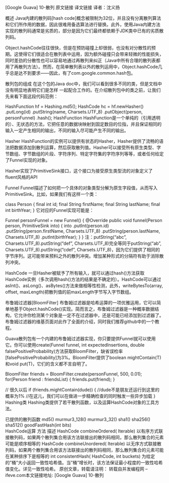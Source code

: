 [Google Guava] 10-散列
原文链接 译文链接 译者：沈义扬

概述
Java内建的散列码[hash code]概念被限制为32位，并且没有分离散列算法和它们所作用的数据，因此很难用备选算法进行替换。此外，使用Java内建方法实现的散列码通常是劣质的，部分是因为它们最终都依赖于JDK类中已有的劣质散列码。

Object.hashCode往往很快，但是在预防碰撞上却很弱，也没有对分散性的预期。这使得它们很适合在散列表中运用，因为额外碰撞只会带来轻微的性能损失，同时差劲的分散性也可以容易地通过再散列来纠正（Java中所有合理的散列表都用了再散列方法）。然而，在简单散列表以外的散列运用中，Object.hashCode几乎总是达不到要求——因此，有了com.google.common.hash包。

散列包的组成
在这个包的Java doc中，我们可以看到很多不同的类，但是文档中没有明显地表明它们是怎样 一起配合工作的。在介绍散列包中的类之前，让我们先来看下面这段代码范例：

HashFunction hf = Hashing.md5();
HashCode hc = hf.newHasher()
        .putLong(id)
        .putString(name, Charsets.UTF_8)
        .putObject(person, personFunnel)
        .hash();
HashFunction
HashFunction是一个单纯的（引用透明的）、无状态的方法，它把任意的数据块映射到固定数目的位指，并且保证相同的输入一定产生相同的输出，不同的输入尽可能产生不同的输出。

Hasher
HashFunction的实例可以提供有状态的Hasher，Hasher提供了流畅的语法把数据添加到散列运算，然后获取散列值。Hasher可以接受所有原生类型、字节数组、字节数组的片段、字符序列、特定字符集的字符序列等等，或者任何给定了Funnel实现的对象。

Hasher实现了PrimitiveSink接口，这个接口为接受原生类型流的对象定义了fluent风格的API

Funnel
Funnel描述了如何把一个具体的对象类型分解为原生字段值，从而写入PrimitiveSink。比如，如果我们有这样一个类：

class Person {
    final int id;
    final String firstName;
    final String lastName;
    final int birthYear;
}
它对应的Funnel实现可能是：

Funnel<Person> personFunnel = new Funnel<Person>() {
    @Override
    public void funnel(Person person, PrimitiveSink into) {
        into
            .putInt(person.id)
            .putString(person.firstName, Charsets.UTF_8)
            .putString(person.lastName, Charsets.UTF_8)
            .putInt(birthYear);
    }
}
注：putString(“abc”, Charsets.UTF_8).putString(“def”, Charsets.UTF_8)完全等同于putString(“ab”, Charsets.UTF_8).putString(“cdef”, Charsets.UTF_8)，因为它们提供了相同的字节序列。这可能带来预料之外的散列冲突。增加某种形式的分隔符有助于消除散列冲突。

HashCode
一旦Hasher被赋予了所有输入，就可以通过hash()方法获取HashCode实例（多次调用hash()方法的结果是不确定的）。HashCode可以通过asInt()、asLong()、asBytes()方法来做相等性检测，此外，writeBytesTo(array, offset, maxLength)把散列值的前maxLength字节写入字节数组。

布鲁姆过滤器[BloomFilter]
布鲁姆过滤器是哈希运算的一项优雅运用，它可以简单地基于Object.hashCode()实现。简而言之，布鲁姆过滤器是一种概率数据结构，它允许你检测某个对象是一定不在过滤器中，还是可能已经添加到过滤器了。布鲁姆过滤器的维基页面对此作了全面的介绍，同时我们推荐github中的一个教程。

Guava散列包有一个内建的布鲁姆过滤器实现，你只要提供Funnel就可以使用它。你可以使用create(Funnel funnel, int expectedInsertions, double falsePositiveProbability)方法获取BloomFilter<T>，缺省误检率[falsePositiveProbability]为3%。BloomFilter<T>提供了boolean mightContain(T) 和void put(T)，它们的含义都不言自明了。

BloomFilter<Person> friends = BloomFilter.create(personFunnel, 500, 0.01);
for(Person friend : friendsList) {
    friends.put(friend);
}

// 很久以后
if (friends.mightContain(dude)) {
    //dude不是朋友还运行到这里的概率为1%
    //在这儿，我们可以在做进一步精确检查的同时触发一些异步加载
}
Hashing类
Hashing类提供了若干散列函数，以及运算HashCode对象的工具方法。

已提供的散列函数
md5()	murmur3_128()	murmur3_32()	sha1()
sha256()	sha512()	goodFastHash(int bits)	
HashCode运算
方法	描述
HashCode combineOrdered( Iterable<HashCode>)	以有序方式联接散列码，如果两个散列集合用该方法联接出的散列码相同，那么散列集合的元素可能是顺序相等的
HashCode   combineUnordered( Iterable<HashCode>)	以无序方式联接散列码，如果两个散列集合用该方法联接出的散列码相同，那么散列集合的元素可能在某种排序下是相等的
int   consistentHash( HashCode, int buckets)	为给定的”桶”大小返回一致性哈希值。当”桶”增长时，该方法保证最小程度的一致性哈希值变化。详见一致性哈希。
原创文章，转载请注明： 转载自并发编程网 – ifeve.com本文链接地址: [Google Guava] 10-散列